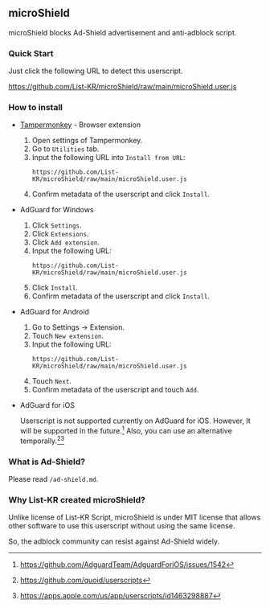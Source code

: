 ## microShield
microShield blocks Ad-Shield advertisement and anti-adblock script.

### Quick Start
Just click the following URL to detect this userscript.

https://github.com/List-KR/microShield/raw/main/microShield.user.js

### How to install
- [Tampermonkey](https://addons.mozilla.org/en-US/firefox/addon/tampermonkey/) - Browser extension
    1. Open settings of Tampermonkey.
    2. Go to `Utilities` tab.
    3. Input the following URL into `Install from URL`:
        ```
        https://github.com/List-KR/microShield/raw/main/microShield.user.js
        ```
    4. Confirm metadata of the userscript and click `Install`.
    
- AdGuard for Windows
    1. Click `Settings`.
    2. Click `Extensions`.
    3. Click `Add extension`.
    4. Input the following URL:
        ```
        https://github.com/List-KR/microShield/raw/main/microShield.user.js
        ```
    5. Click `Install`.
    6. Confirm metadata of the userscript and click `Install`.


- AdGuard for Android
    1. Go to Settings -> Extension.
    2. Touch `New extension`.
    3. Input the following URL:
        ```
        https://github.com/List-KR/microShield/raw/main/microShield.user.js
        ```
    4. Touch `Next`.
    5. Confirm metadata of the userscript and touch `Add`.


 - AdGuard for iOS

    Userscript is not supported currently on AdGuard for iOS.
    However, It will be supported in the future.[^1]
    Also, you can use an alternative temporally.[^2][^3]


[^1]: https://github.com/AdguardTeam/AdguardForiOS/issues/1542
[^2]: https://github.com/quoid/userscripts
[^3]: https://apps.apple.com/us/app/userscripts/id1463298887


### What is Ad-Shield?
Please read `/ad-shield.md`.

### Why List-KR created microShield?
Unlike license of List-KR Script, microShield is under MIT license that allows other software to use this userscript without using the same license.

So, the adblock community can resist against Ad-Shield widely.